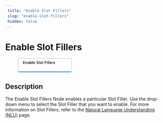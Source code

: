 ```yaml
---
 title: "Enable Slot Fillers" 
 slug: "enable-slot-fillers" 
 hidden: false 
---
```


# Enable Slot Fillers

<figure>
  <img class="image-center" src="../../../../../static/img/_assets/ai/build/node-reference/ai/enable-slot-fillers.png" width="40%" />
</figure>

## Description

The Enable Slot Fillers Node enables a particular Slot Filler. Use the drop-down menu to select the Slot Filler that you want to enable. For more information on Slot Fillers, refer to the [Natural Language Understanding (NLU)](../../../empower/nlu/overview.md) page.